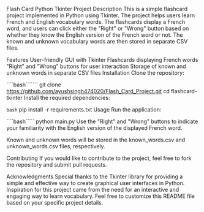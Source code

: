 Flash Card Python Tkinter Project
Description
This is a simple flashcard project implemented in Python using Tkinter. The project helps users learn French and English vocabulary words. The flashcards display a French word, and users can click either the "Right" or "Wrong" button based on whether they know the English version of the French word or not. The known and unknown vocabulary words are then stored in separate CSV files.

Features
User-friendly GUI with Tkinter
Flashcards displaying French words
"Right" and "Wrong" buttons for user interaction
Storage of known and unknown words in separate CSV files
Installation
Clone the repository:

````bash```````
git clone https://github.com/ayushsingh474020/Flash_Card_Project.git
cd flashcard-tkinter
Install the required dependencies:

`````bash`````
pip install -r requirements.txt
Usage
Run the application:

````bash`````
python main.py
Use the "Right" and "Wrong" buttons to indicate your familiarity with the English version of the displayed French word.

Known and unknown words will be stored in the known_words.csv and unknown_words.csv files, respectively.

Contributing
If you would like to contribute to the project, feel free to fork the repository and submit pull requests.

Acknowledgments
Special thanks to the Tkinter library for providing a simple and effective way to create graphical user interfaces in Python.
Inspiration for this project came from the need for an interactive and engaging way to learn vocabulary.
Feel free to customize this README file based on your specific project details.






